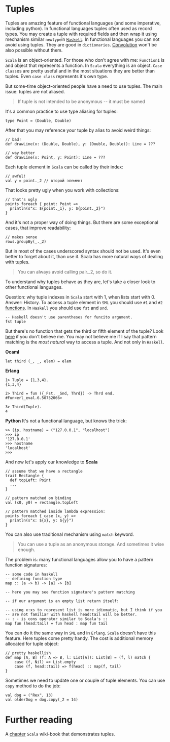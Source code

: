 Tuples
======
Tuples are amazing feature of functional languages (and some imperative,
including python). In functional languages tuples often used as record types.
You may create a tuple with required fields and then wrap it using mechanism
similar `newtype`in [`Haskell`](haskell_newtype). In functional languages you
can not avoid using tuples. They are good in `dictionaries`.
[Convolution](convolution) won't be also possible without them.

`Scala` is an object-oriented. For those who don't agree with me: `Function1` is
and object that represents a function. In `Scala` everything is an object.
`Case class`es are pretty useful and in the most situations they are better than
tuples. Even `case class` represents it's own type.

But some-time object-oriented people have a need to use tuples. The main issue:
tuples are not aliased.

> If tuple is not intended to be anonymous -- it must be named

It's a common practice to use type aliasing for tuples:

    type Point = (Double, Double)

After that you may reference your tuple by alias to avoid weird things:

    // bad!
    def drawLine(x: (Double, Double), y: (Double, Double)): Line = ???

    // way better
    def drawLine(x: Point, y: Point): Line = ???


Each tuple element in `Scala` can be called by their index:

    // awful!
    val y = point._2 // второй элемент

That looks pretty ugly when you work with collections:

    // that's ugly
    points foreach { point: Point =>
      println(s"x: ${point._1}, y: ${point._2}")
    }

And it's not a proper way of doing things. But there are some exceptional cases,
that improve readability:

    // makes sense
    rows.groupBy(_._2)

But in most of the cases underscored syntax should not be used. It's even better
to forget about it, than use it. Scala has more natural ways of dealing with
tuples.

> You can always avoid calling pair._2, so do it.

To understand why tuples behave as they are, let's take a closer look to other
functional languages.

Question: why tuple indexes in `Scala` start with 1, when lists start with 0.
Answer: History. To access a tuple element in `SML` you should use `#1` and `#2`
[functions](tuples_in_sml). In `Haskell` you should use `fst` and `snd`.

    -- Haskell doesn't use parentheses for funcito argument.
    fst tuple

But there's no function that gets the third or fifth element of the tuple? Look
[here](tuples_in_haskell) if you don't believe me. You may not believe me if I
say that pattern matching is the *most natural* way to access a tuple. And not
only in `Haskell`.

**Ocaml**

    let third (_, _, elem) = elem

**Erlang**

    1> Tuple = {1,3,4}.
    {1,3,4}

    2> Third = fun ({_Fst, _Snd, Thrd}) -> Thrd end.
    #Fun<erl_eval.6.50752066>

    3> Third(Tuple).
    4

**Python**
It's not a functional language, but knows the trick:

    >> (ip, hostname) = ("127.0.0.1", "localhost")
    >>> ip
    '127.0.0.1'
    >>> hostname
    'localhost'
    >>>

And now let's apply our knowledge to **Scala**

    // assume that we have a rectangle
    trait Rectangle {
      def topLeft: Point
      ...
    }

    // pattern matched on binding
    val (x0, y0) = rectangle.topLeft

    // pattern matched inside lambda expression:
    points foreach { case (x, y) =>
      println(s"x: ${x}, y: ${y}")
    }

You can also use traditional mechanism using `match` keyword.

> You can use a tuple as an anonymous storage. And sometimes it wise enough.

The problem is: many functional languages allow you to have a pattern function
signatures:

    -- some code in haskell
    -- defining function type
    map :: (a -> b) -> [a] -> [b]

    -- here you may see function signature's pattern matching

    -- if our argument is an empty list return itself:

    -- using x:xs to represent list is more idiomatic, but I think if you
    -- are not familiar with haskell head:tail will be better.
    -- : - is cons operator similar to Scala's ::
    map fun (head:tail) = fun head : map fun tail

You can do it the same way in `SML` and in `Erlang`. `Scala` doesn't have this
feature. Here tuples come pretty handy. The cost is additional memory allocated
for tuple object:

    // pretty haskellish
    def map [A, B] (f: A => B, l: List[A]): List[B] = (f, l) match {
        case (f, Nil) => List.empty
        case (f, head::tail) => f(head) :: map(f, tail)
    }

Sometimes we need to update one or couple of tuple elements. You can use `copy`
method to do the job:

    val dog = ("Rex", 13)
    val olderDog = dog.copy(_2 = 14)


Further reading
===============
A [chapter][scala-wiki-tuples] `Scala` wiki-book that demonstrates tuples.

[scala-wiki-tuples]: https://en.wikibooks.org/wiki/Scala/Tuples
[convolution]: https://en.wikipedia.org/wiki/Convolution_(computer_science)
[tuples_in_haskell]: http://stackoverflow.com/questions/15558278/how-to-get-nth-element-from-a-10-tuple-in-haskell
[tuples_in_sml]: http://www.cs.cornell.edu/courses/cs312/2004fa/lectures/lecture3.htm
[haskell_newtype]: https://wiki.haskell.org/Newtype

